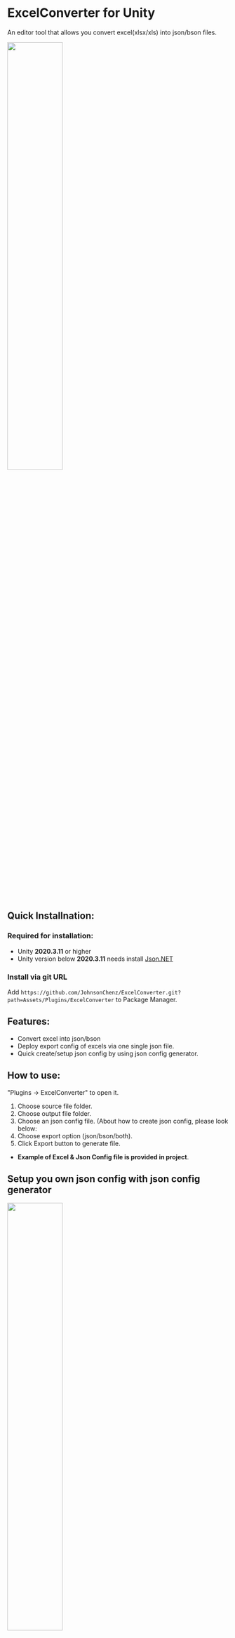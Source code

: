 
# ExcelConverter for Unity
An editor tool that allows you convert excel(xlsx/xls) into json/bson files.

<img src="https://github.com/JohnsonChenz/ExcelConverter/blob/master/Docs/ExcelConverter.png" height="50%" width="50%"/>

## Quick Installnation:
### Required for installation:
- Unity **2020.3.11** or higher
- Unity version below **2020.3.11** needs install [Json.NET](https://github.com/jilleJr/Newtonsoft.Json-for-Unity)

### Install via git URL
Add ``` https://github.com/JohnsonChenz/ExcelConverter.git?path=Assets/Plugins/ExcelConverter ``` to Package Manager.

## Features:
- Convert excel into json/bson
- Deploy export config of excels via one single json file.
- Quick create/setup json config by using json config generator.

## How to use:
"Plugins -> ExcelConverter" to open it.
1. Choose source file folder.
2. Choose output file folder.
3. Choose an json config file. (About how to create json config, please look below:
4. Choose export option (json/bson/both).
5. Click Export button to generate file.
- **Example of Excel & Json Config file is provided in project**.

## Setup you own json config with json config generator

<img src="https://github.com/JohnsonChenz/ExcelConverter/blob/master/Docs/JsonConfigGenerator.png" height="50%" width="50%"/>

- The way your excel file being converted is based on the Mainkey/Subkey rule you like in the excel,so,you will need to create a json config file to determine how your excel file will be converted into json/bson data.  
- In **ExcelConverter window**, click the button **Json Config Generator** to open the generator. 
- Create and setup single/multiple json config based on your needs.
- Save set-up json config to json file somewhere you like,then browse the path of it in ExcelConverter.
- When converting,ExcelConverter will load json config file from your browsed path to convert excel file into json/bson based on the setting of the json config.

## Simple explanation of Json Config Class
**MainKeyType (enum)**
- Determine mainkey of converted data is uppercase or not.

**SubKeyType (enum)**
- Determine subkey of converted data is uppercase or not.

**MainKeyColumn (int)**
- Determine which column of excel that will added as mainkey,if mainkey data is valid,converted json data will be **json object(map)**
- Set it as 0 when you don't wanna add mainkey to your converted data,converted json data will be **json array(array)**.
- Extra : When you mainkey data is composed of **multiple columns** in excel sheet,for example,when your prefered mainkey data is made up of **column 1** + **column 2** in excel sheet,set the value to 2.

**SubKeyRow (int)**
- Determine which row of excel will be added as subkey, if subkey data is valid, actual data of excel will package with **json object(map)**
- Set it as 0 when you don't wanna add subkey to your converted data, actual data of excel will package with **json array(map)**

**FirstDataRow (int)**
- Determine the which row for ExcelConverter to start reading as actual data when converting.

**Datalist (string array)**
- List of sheet name that will apply settings above for converting.

## Converted result showcase
Excel sheet :  

<img src="https://github.com/JohnsonChenz/ExcelConverter/blob/master/Docs/ExcelSheet.png" height="80%" width="80%"/>

### Mainkey + Subkey :

Config :

<img src="https://github.com/JohnsonChenz/ExcelConverter/blob/master/Docs/WithMainKeyAndSubKey.png" height="50%" width="50%"/>

Result :
```json
{
	"export_type": "JObject",
	"data": {
		"JOHN": {
			"SUBKEY_GENDER": "Male",
			"SUBKEY_AGE": 15,
			"SUBKEY_HEIGHT": 170,
			"SUBKEY_WEIGHT": "65kg",
			"SUBKEY_ARRAY": [
				"Str_1",
				"Str_2",
				"Str_3"
			]
		},
		"MARRY": {
			"SUBKEY_GENDER": "Female",
			"SUBKEY_AGE": 9,
			"SUBKEY_HEIGHT": 156,
			"SUBKEY_WEIGHT": "45kg",
			"SUBKEY_ARRAY": [
				1,
				2,
				3
			]
		},
		"KEN": {
			"SUBKEY_GENDER": "Male",
			"SUBKEY_AGE": 23,
			"SUBKEY_HEIGHT": 182,
			"SUBKEY_WEIGHT": "70kg",
			"SUBKEY_ARRAY": [
				true,
				false,
				true
			]
		}
	}
}
```

### Mainkey only :

Config :

<img src="https://github.com/JohnsonChenz/ExcelConverter/blob/master/Docs/WithMainKeyOnly.png" height="50%" width="50%"/>

Result :
```json
{
	"export_type": "JObject",
	"data": {
		"JOHN": [
			"Male",
			15,
			170,
			"65kg",
			[
				"Str_1",
				"Str_2",
				"Str_3"
			],
			"whatever",
			"whatever"
		],
		"MARRY": [
			"Female",
			9,
			156,
			"45kg",
			[
				1,
				2,
				3
			],
			"whatever",
			"whatever"
		],
		"KEN": [
			"Male",
			23,
			182,
			"70kg",
			[
				true,
				false,
				true
			],
			"whatever",
			"whatever"
		]
	}
}
```

### Subkey only :

Config :

<img src="https://github.com/JohnsonChenz/ExcelConverter/blob/master/Docs/WithSubkeyOnly.png" height="50%" width="50%"/>

Result :
```json
{
	"export_type": "JArray",
	"data": [
		{
			"MAINKEYCOLUMN": "John",
			"SUBKEY_GENDER": "Male",
			"SUBKEY_AGE": 15,
			"SUBKEY_HEIGHT": 170,
			"SUBKEY_WEIGHT": "65kg",
			"SUBKEY_ARRAY": [
				"Str_1",
				"Str_2",
				"Str_3"
			]
		},
		{
			"MAINKEYCOLUMN": "Marry",
			"SUBKEY_GENDER": "Female",
			"SUBKEY_AGE": 9,
			"SUBKEY_HEIGHT": 156,
			"SUBKEY_WEIGHT": "45kg",
			"SUBKEY_ARRAY": [
				1,
				2,
				3
			]
		},
		{
			"MAINKEYCOLUMN": "Ken",
			"SUBKEY_GENDER": "Male",
			"SUBKEY_AGE": 23,
			"SUBKEY_HEIGHT": 182,
			"SUBKEY_WEIGHT": "70kg",
			"SUBKEY_ARRAY": [
				true,
				false,
				true
			]
		}
	]
}
```

### Double mainkey :

Config :

<img src="https://github.com/JohnsonChenz/ExcelConverter/blob/master/Docs/DoubleMainKey.png" height="50%" width="50%"/>

Result :
```json
{
	"export_type": "JObject",
	"data": {
		"JOHNMALE": {
			"SUBKEY_AGE": 15,
			"SUBKEY_HEIGHT": 170,
			"SUBKEY_WEIGHT": "65kg",
			"SUBKEY_ARRAY": [
				"Str_1",
				"Str_2",
				"Str_3"
			]
		},
		"MARRYFEMALE": {
			"SUBKEY_AGE": 9,
			"SUBKEY_HEIGHT": 156,
			"SUBKEY_WEIGHT": "45kg",
			"SUBKEY_ARRAY": [
				1,
				2,
				3
			]
		},
		"KENMALE": {
			"SUBKEY_AGE": 23,
			"SUBKEY_HEIGHT": 182,
			"SUBKEY_WEIGHT": "70kg",
			"SUBKEY_ARRAY": [
				true,
				false,
				true
			]
		}
	}
}
```

### No key :

Config :

<img src="https://github.com/JohnsonChenz/ExcelConverter/blob/master/Docs/WithoutMainKeyAndSubKey.png" height="50%" width="50%"/>

Result :
```json
{
	"export_type": "JArray",
	"data": [
		[
			"John",
			"Male",
			15,
			170,
			"65kg",
			[
				"Str_1",
				"Str_2",
				"Str_3"
			],
			"whatever",
			"whatever"
		],
		[
			"Marry",
			"Female",
			9,
			156,
			"45kg",
			[
				1,
				2,
				3
			],
			"whatever",
			"whatever"
		],
		[
			"Ken",
			"Male",
			23,
			182,
			"70kg",
			[
				true,
				false,
				true
			],
			"whatever",
			"whatever"
		]
	]
}
```

## Converting rules about excel
1. If a certain subkey field's name contains symbol \* or filled as "empty",it's column will be totally ignored read into converted data.
2. Actual data field that filled in like [element1,element2,element3.....] will be convert into data as **json array**.

## License
This library is under the MIT License.
